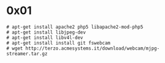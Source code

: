 0x01
==

    # apt-get install apache2 php5 libapache2-mod-php5
    # apt-get install libjpeg-dev
    # apt-get install libv4l-dev
    # apt-get install install git fswebcam
    # wget http://terzo.acmesystems.it/download/webcam/mjpg-streamer.tar.gz
